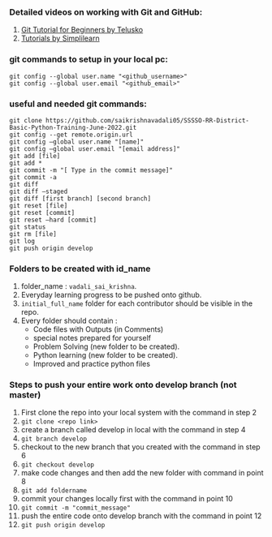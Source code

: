 ### Detailed videos on working with Git and GitHub:
1. [Git Tutorial for Beginners by Telusko](https://www.youtube.com/playlist?list=PLsyeobzWxl7q2eaUkorLZExfd7qko9sZC)
2. [Tutorials by Simplilearn](https://youtube.com/playlist?list=PLEiEAq2VkUUJs7lyLgSsRlnd9syrFBzSM)

### git commands to setup in your local pc:
```
git config --global user.name "<github_username>"
git config --global user.email "<github_email>"
```

### useful and needed git commands:
```
git clone https://github.com/saikrishnavadali05/SSSSO-RR-District-Basic-Python-Training-June-2022.git
git config --get remote.origin.url
git config –global user.name "[name]"
git config –global user.email "[email address]"
git add [file]
git add *
git commit -m "[ Type in the commit message]"
git commit -a
git diff
git diff –staged
git diff [first branch] [second branch]
git reset [file]
git reset [commit]
git reset –hard [commit]
git status
git rm [file]
git log
git push origin develop
```

### Folders to be created with id_name 
1. folder_name : ```vadali_sai_krishna```.
2. Everyday learning progress to be pushed onto github.
3. ```initial_full_name``` folder for each contributor should be visible in the repo.
4. Every folder should contain :
   * Code files with Outputs (in Comments)
   * special notes prepared for yourself
   * Problem Solving (new folder to be created).
   * Python learning (new folder to be created).
   * Improved and practice python files

### Steps to push your entire work onto develop branch (not master)
1. First clone the repo into your local system with the command in step 2
2. ```git clone <repo link>```
3. create a branch called develop in local with the command in step 4
4. ```git branch develop```
5. checkout to the new branch that you created with the command in step 6
6. ```git checkout develop```
7. make code changes and then add the new folder with command in point 8
8. ```git add foldername```
9. commit your changes locally first with the command in point 10
10. ```git commit -m "commit_message"```
11. push the entire code onto develop branch with the command in point 12
12. ```git push origin develop```
